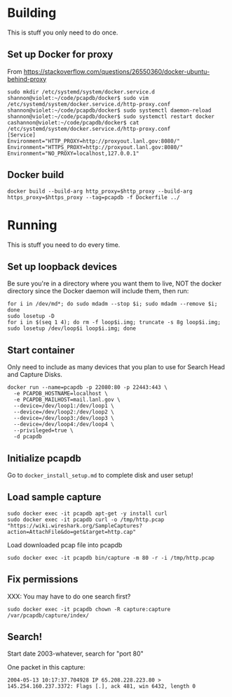 Building
========

This is stuff you only need to do once.

Set up Docker for proxy
-----------------------

From https://stackoverflow.com/questions/26550360/docker-ubuntu-behind-proxy

    sudo mkdir /etc/systemd/system/docker.service.d
    shannon@violet:~/code/pcapdb/docker$ sudo vim /etc/systemd/system/docker.service.d/http-proxy.conf
    shannon@violet:~/code/pcapdb/docker$ sudo systemctl daemon-reload
    shannon@violet:~/code/pcapdb/docker$ sudo systemctl restart docker
    cashannon@violet:~/code/pcapdb/docker$ cat /etc/systemd/system/docker.service.d/http-proxy.conf
    [Service]
    Environment="HTTP_PROXY=http://proxyout.lanl.gov:8080/"
    Environment="HTTPS_PROXY=http://proxyout.lanl.gov:8080/"
    Environment="NO_PROXY=localhost,127.0.0.1"

Docker build
------------

    docker build --build-arg http_proxy=$http_proxy --build-arg https_proxy=$https_proxy --tag=pcapdb -f Dockerfile ../


Running
=======

This is stuff you need to do every time.


Set up loopback devices
-----------------------

Be sure you're in a directory where you want them to live, NOT the docker directory since the Docker daemon will include them, then run:

    for i in /dev/md*; do sudo mdadm --stop $i; sudo mdadm --remove $i; done
    sudo losetup -D
    for i in $(seq 1 4); do rm -f loop$i.img; truncate -s 8g loop$i.img; sudo losetup /dev/loop$i loop$i.img; done



Start container
----------
Only need to include as many devices that you plan to use for Search Head and Capture Disks.

    docker run --name=pcapdb -p 22080:80 -p 22443:443 \
      -e PCAPDB_HOSTNAME=localhost \
      -e PCAPDB_MAILHOST=mail.lanl.gov \
      --device=/dev/loop1:/dev/loop1 \
      --device=/dev/loop2:/dev/loop2 \
      --device=/dev/loop3:/dev/loop3 \
      --device=/dev/loop4:/dev/loop4 \
      --privileged=true \
      -d pcapdb

Initialize pcapdb
------------------
Go to ```docker_install_setup.md``` to complete disk and user setup!

Load sample capture
-------------------
    sudo docker exec -it pcapdb apt-get -y install curl
    sudo docker exec -it pcapdb curl -o /tmp/http.pcap "https://wiki.wireshark.org/SampleCaptures?action=AttachFile&do=get&target=http.cap"

Load downloaded pcap file into pcapdb

    sudo docker exec -it pcapdb bin/capture -m 80 -r -i /tmp/http.pcap


Fix permissions
---------------

XXX: You may have to do one search first?

    sudo docker exec -it pcapdb chown -R capture:capture /var/pcapdb/capture/index/


Search!
-------


Start date 2003-whatever, search for "port 80"

One packet in this capture:

    2004-05-13 10:17:37.704928 IP 65.208.228.223.80 > 145.254.160.237.3372: Flags [.], ack 481, win 6432, length 0
